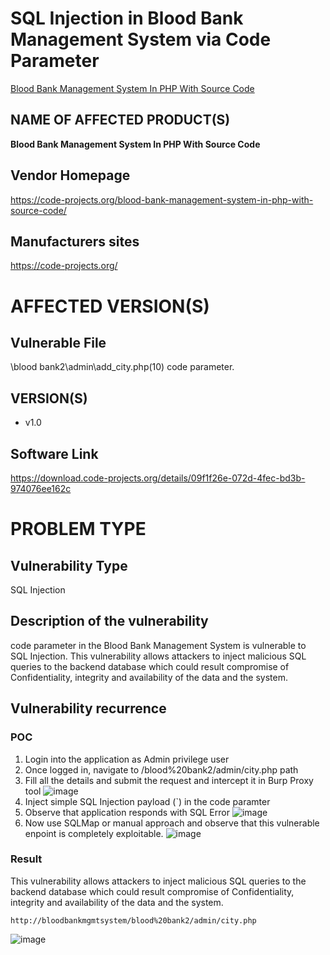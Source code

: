 # SQL Injection in Blood Bank Management System via Code Parameter

[Blood Bank Management System In PHP With Source Code](https://code-projects.org/blood-bank-management-system-in-php-with-source-code/)

## NAME OF AFFECTED PRODUCT(S)

**Blood Bank Management System In PHP With Source Code**

## Vendor Homepage

https://code-projects.org/blood-bank-management-system-in-php-with-source-code/

##  **Manufacturers sites**

https://code-projects.org/

# AFFECTED  VERSION(S)

## Vulnerable File

\blood bank2\admin\add_city.php(10) code parameter.

## VERSION(S)

-  v1.0

## Software Link

https://download.code-projects.org/details/09f1f26e-072d-4fec-bd3b-974076ee162c

# PROBLEM TYPE

## Vulnerability Type

SQL Injection

## **Description of the vulnerability**

code parameter in the Blood Bank Management System is vulnerable to SQL Injection. This vulnerability allows attackers to inject malicious SQL queries to the backend database which could result compromise of Confidentiality, integrity and availability of the data and the system.


## **Vulnerability recurrence**

### **POC**
1. Login into the application as Admin privilege user
2. Once logged in, navigate to /blood%20bank2/admin/city.php path
3. Fill all the details and submit the request and intercept it in Burp Proxy tool
   ![image](https://github.com/user-attachments/assets/41ea4a04-8c48-447b-a5e3-6ec0e50e781a)
4. Inject simple SQL Injection payload (`) in the code paramter
5. Observe that application responds with SQL Error
   ![image](https://github.com/user-attachments/assets/1c0fb154-8d4b-4962-83d0-c42879be8500)
6. Now use SQLMap or manual approach and observe that this vulnerable enpoint is completely exploitable.
   ![image](https://github.com/user-attachments/assets/c3672769-4906-4104-a1c5-fabbd02457c4)

### Result

This vulnerability allows attackers to inject malicious SQL queries to the backend database which could result compromise of Confidentiality, integrity and availability of the data and the system.
```
http://bloodbankmgmtsystem/blood%20bank2/admin/city.php
```
![image](https://github.com/user-attachments/assets/55f43c8c-11c5-47d6-afdf-db93103a5516)

